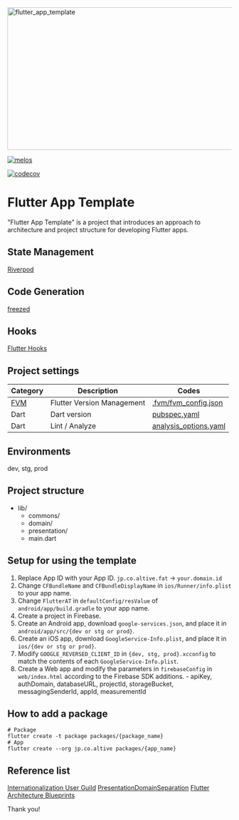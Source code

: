 <img src="https://socialify.git.ci/altive/flutter_app_template/image?description=1&font=Inter&issues=1&owner=1&pattern=Floating%20Cogs&pulls=1&stargazers=1&theme=Dark" alt="flutter_app_template" width="640" height="320" />

[![melos](https://img.shields.io/badge/maintained%20with-melos-f700ff.svg?style=flat-square)](https://github.com/invertase/melos)

[![codecov](https://codecov.io/gh/altive/flutter_app_template/branch/main/graph/badge.svg?token=NUHMSLBULE)](https://codecov.io/gh/altive/flutter_app_template)

# Flutter App Template

"Flutter App Template" is a project that introduces an approach to architecture and project structure for developing Flutter apps.

## State Management
[Riverpod](https://riverpod.dev/)

## Code Generation
[freezed](https://pub.dev/packages/freezed)

## Hooks
[Flutter Hooks](https://pub.dev/packages/flutter_hooks)

## Project settings
|Category|Description|Codes|
|---|---|---|
| [FVM](https://github.com/leoafarias/fvm) | Flutter Version Management | [.fvm/fvm_config.json](https://github.com/altive/flutter_app_template/blob/main/.fvm/fvm_config.json) |
| Dart | Dart version | [pubspec.yaml](https://github.com/altive/flutter_app_template/blob/main/pubspec.yaml#L7) |
| Dart | Lint / Analyze | [analysis_options.yaml](https://github.com/altive/flutter_app_template/blob/main/analysis_options.yaml) |

## Environments
dev, stg, prod

## Project structure

- lib/
    - commons/
    - domain/
    - presentation/
  - main.dart

## Setup for using the template
1. Replace App ID with your App ID.
  `jp.co.altive.fat` -> `your.domain.id`
1. Change `CFBundleName` and `CFBundleDisplayName` in `ios/Runner/info.plist` to your app name.
1. Change `FlutterAT` in `defaultConfig/resValue` of `android/app/build.gradle` to your app name.
1. Create a project in Firebase.
  1. Create an Android app, download `google-services.json`, and place it in `android/app/src/{dev or stg or prod}`.
  1. Create an iOS app, download `GoogleService-Info.plist`, and place it in `ios/{dev or stg or prod}`.
  1. Modify `GOOGLE_REVERSED_CLIENT_ID` in `{dev, stg, prod}.xcconfig` to match the contents of each `GoogleService-Info.plist`.
  1. Create a Web app and modify the parameters in `firebaseConfig` in `web/index.html` according to the Firebase SDK additions.
    - apiKey, authDomain, databaseURL, projectId, storageBucket, messagingSenderId, appId, measurementId
    
## How to add a package

```shell
# Package
flutter create -t package packages/{package_name}
# App
flutter create --org jp.co.altive packages/{app_name}
```

## Reference list
[Internationalization User Guild](https://docs.google.com/document/d/10e0saTfAv32OZLRmONy866vnaw0I2jwL8zukykpgWBc/)
[PresentationDomainSeparation](https://martinfowler.com/bliki/PresentationDomainSeparation.html)
[Flutter Architecture Blueprints](https://github.com/wasabeef/flutter-architecture-blueprints)

Thank you!
